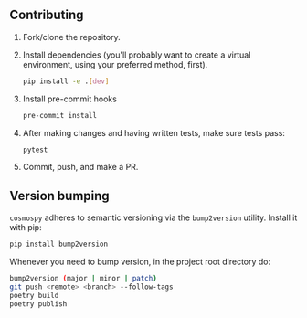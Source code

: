 ## Contributing
1. Fork/clone the repository.

1. Install dependencies (you'll probably want to create a virtual environment, using your preferred method, first).
    ```bash
    pip install -e .[dev]
    ```

1. Install pre-commit hooks
    ```bash
    pre-commit install
    ```

1. After making changes and having written tests, make sure tests pass:
    ```bash
    pytest
    ```

1. Commit, push, and make a PR.

## Version bumping

`cosmospy` adheres to semantic versioning via the `bump2version` utility. Install it with pip:

```bash
pip install bump2version
```

Whenever you need to bump version, in the project root directory do:

```bash
bump2version (major | minor | patch)
git push <remote> <branch> --follow-tags
poetry build
poetry publish
```
